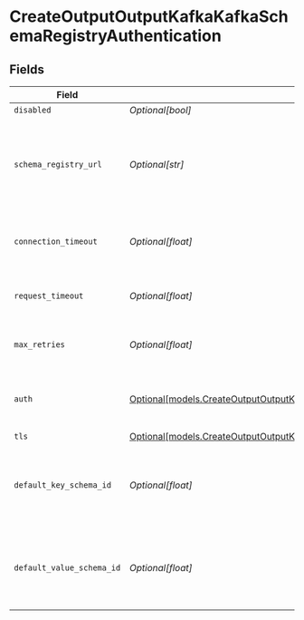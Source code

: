 # CreateOutputOutputKafkaKafkaSchemaRegistryAuthentication


## Fields

| Field                                                                                                                                                            | Type                                                                                                                                                             | Required                                                                                                                                                         | Description                                                                                                                                                      |
| ---------------------------------------------------------------------------------------------------------------------------------------------------------------- | ---------------------------------------------------------------------------------------------------------------------------------------------------------------- | ---------------------------------------------------------------------------------------------------------------------------------------------------------------- | ---------------------------------------------------------------------------------------------------------------------------------------------------------------- |
| `disabled`                                                                                                                                                       | *Optional[bool]*                                                                                                                                                 | :heavy_minus_sign:                                                                                                                                               | N/A                                                                                                                                                              |
| `schema_registry_url`                                                                                                                                            | *Optional[str]*                                                                                                                                                  | :heavy_minus_sign:                                                                                                                                               | URL for accessing the Confluent Schema Registry. Example: http://localhost:8081. To connect over TLS, use https instead of http.                                 |
| `connection_timeout`                                                                                                                                             | *Optional[float]*                                                                                                                                                | :heavy_minus_sign:                                                                                                                                               | Maximum time to wait for a Schema Registry connection to complete successfully                                                                                   |
| `request_timeout`                                                                                                                                                | *Optional[float]*                                                                                                                                                | :heavy_minus_sign:                                                                                                                                               | Maximum time to wait for the Schema Registry to respond to a request                                                                                             |
| `max_retries`                                                                                                                                                    | *Optional[float]*                                                                                                                                                | :heavy_minus_sign:                                                                                                                                               | Maximum number of times to try fetching schemas from the Schema Registry                                                                                         |
| `auth`                                                                                                                                                           | [Optional[models.CreateOutputOutputKafkaAuth]](../models/createoutputoutputkafkaauth.md)                                                                         | :heavy_minus_sign:                                                                                                                                               | Credentials to use when authenticating with the schema registry using basic HTTP authentication                                                                  |
| `tls`                                                                                                                                                            | [Optional[models.CreateOutputOutputKafkaKafkaSchemaRegistryTLSSettingsClientSide]](../models/createoutputoutputkafkakafkaschemaregistrytlssettingsclientside.md) | :heavy_minus_sign:                                                                                                                                               | N/A                                                                                                                                                              |
| `default_key_schema_id`                                                                                                                                          | *Optional[float]*                                                                                                                                                | :heavy_minus_sign:                                                                                                                                               | Used when __keySchemaIdOut is not present, to transform key values, leave blank if key transformation is not required by default.                                |
| `default_value_schema_id`                                                                                                                                        | *Optional[float]*                                                                                                                                                | :heavy_minus_sign:                                                                                                                                               | Used when __valueSchemaIdOut is not present, to transform _raw, leave blank if value transformation is not required by default.                                  |
